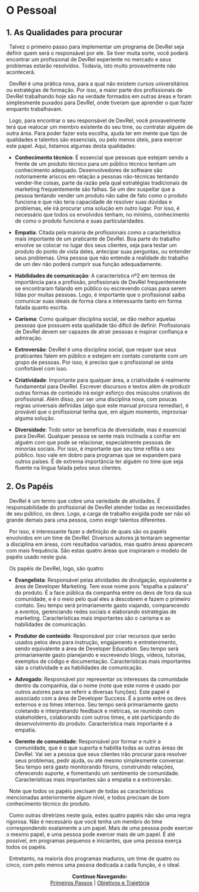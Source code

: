 # O Pessoal

## 1. As Qualidades para procurar

&nbsp;&nbsp;Talvez o primeiro passo para implementar um programa de DevRel seja definir quem será o responsável por ele. Se tiver muita sorte, você poderá encontrar um profissional de DevRel experiente no mercado e seus problemas estarão resolvidos. Todavia, isto muito provavelmente não acontecerá.
	
&nbsp;&nbsp;DevRel é uma prática nova, para a qual não existem cursos universitários ou estratégias de formação. Por isso, a maior parte dos profissionais de DevRel trabalhando hoje são na verdade formados em outras áreas e foram simplesmente puxados para DevRel, onde tiveram que aprender o que fazer enquanto trabalhavam.
	
&nbsp;&nbsp;Logo, para encontrar o seu responsável de DevRel, você provavelmente terá que realocar um membro existente do seu time, ou contratar alguém de outra área. Para poder fazer esta escolha, ajuda ter em mente que tipo de qualidades e talentos são essenciais, ou pelo menos úteis, para exercer este papel. Aqui, listamos algumas desta qualidades:

* <strong>Conhecimento técnico</strong>: É essencial que pessoas que estejam sendo a frente de um produto técnico para um público técnico tenham um conhecimento adequado. Desenvolvedores de software são notoriamente ariscos em relação a pessoas não-técnicas tentando vender-lhe coisas, parte da razão pela qual estratégias tradicionais de marketing frequentemente são falhas. Se um dev suspeitar que a pessoa tentando vender um produto não sabe de fato como o produto funciona e que não teria capacidade de resolver suas dúvidas e problemas, ele irá procurar uma solução em outro lugar. Por isso, é necessário que todos os envolvidos tenham, no mínimo, conhecimento de como o produto funciona e suas particularidades.

* <strong>Empatia</strong>: Citada pela maioria de profissionais como a característica mais importante de um praticante de DevRel. Boa parte do trabalho envolve se colocar no lugar dos seus clientes, seja para testar um produto do ponto de vista deles, antecipar suas perguntas, ou entender seus problemas. Uma pessoa que não entende a realidade do trabalho de um dev não poderá cumprir sua função adequadamente.

* <strong>Habilidades de comunicação</strong>: A característica nº2 em termos de importância para a profissão, profissionais de DevRel frequentemente se encontraram falando em público ou escrevendo coisas para serem lidas por muitas pessoas. Logo, é importante que o profissional saiba comunicar suas ideais de forma clara e interessante tanto em forma falada quanto escrita.

* <strong>Carisma</strong>: Como qualquer disciplina social, se dão melhor aquelas pessoas que possuem esta qualidade tão difícil de definir. Profissionais de DevRel devem ser capazes de atrair pessoas e inspirar confiança e admiração.

* <strong>Extroversão</strong>: DevRel é uma disciplina social, que requer que seus praticantes falem em público e estejam em contato constante com um grupo de pessoas. Por isso, é preciso que o profissional se sinta confortável com isso.

* <strong>Criatividade</strong>: Importante para qualquer área, a criatividade é realmente fundamental para DevRel. Escrever discursos e textos além de produzir outras formas de conteúdo irá exigir esforço dos músculos criativos do profissional. Além disso, por ser uma disciplina nova, com poucas regras universais definidas (algo que este manual procura remediar), é provável que o profissional tenha que, em algum momento, improvisar alguma solução.

* <strong>Diversidade</strong>: Todo setor se beneficia de diversidade, mas é essencial para DevRel. Qualquer pessoa se sente mais inclinada a confiar em alguém com que pode se relacionar, especialmente pessoas de minorias sociais. Por isso, é importante que seu time reflita o seu público. Isso vale em dobro para programas que se expandem para outros países. É de extrema importância ter alguém no time que seja fluente na língua falada pelos seus clientes.




## 2. Os Papéis
 
&nbsp;&nbsp;DevRel é um termo que cobre uma variedade de atividades. É responsabilidade do profissional de DevRel atender todas as necessidades de seu público, os devs. Logo, a carga de trabalho exigida pode ser não só grande demais para uma pessoa, como exigir talentos diferentes.

&nbsp;&nbsp;Por isso, é interessante fazer a definição de quais são os papéis envolvidos em um time de DevRel. Diversos autores já tentaram segmentar a disciplina em áreas, com resultados variados, mas quatro áreas aparecem com mais frequência. São estas quatro áreas que inspiraram o modelo de papéis usado neste guia.

&nbsp;&nbsp;Os papéis de DevRel, logo, são quatro:

* <strong>Evangelista</strong>: Responsável pelas atividades de divulgação, equivalente a área de Developer Marketing. Tem esse nome pois “espalha a palavra” do produto. É a face pública da companhia entre os devs de fora da sua comunidade, e é o meio pelo qual eles a descobrem e fazem o primeiro contato. Seu tempo será primariamente gasto viajando, comparecendo a eventos, gerenciando redes sociais e elaborando estratégias de marketing. Características mais importantes são o carisma e as habilidades de comunicação.

* <strong>Produtor de conteúdo</strong>: Responsável por criar recursos que serão usados pelos devs para instrução, engajamento e entretenimento, sendo equivalente a área de Developer Education. Seu tempo será primariamente gasto planejando e escrevendo blogs, vídeos, tutorias, exemplos de código e documentação. Características mais importantes são a criatividade e as habilidades de comunicação.

* <strong>Advogado</strong>: Responsável por representar os interesses da comunidade dentro da companhia, daí o nome (note que este nome é usado por outros autores para se referir a diversas funções). Este papel é associado com a área de Developer Success. É a ponte entre os devs externos e os times internos. Seu tempo será primariamente gasto coletando e interpretando feedback e métricas, se reunindo com stakeholders, colaborando com outros times, e até participando do desenvolvimento do produto. Característica mais importante é a empatia.

* <strong>Gerente de comunidade</strong>: Responsável por formar e nutrir a comunidade, que é o que suporta e habilita todas as outras áreas de DevRel. Vai ser a pessoa que seus clientes irão procurar para resolver seus problemas, pedir ajuda, ou até mesmo simplesmente conversar. Seu tempo será gasto monitorando fóruns, construindo relações, oferecendo suporte, e fomentando um sentimento de comunidade. Características mais importantes são a empatia e a extroversão.

&nbsp;&nbsp;Note que todos os papéis precisam de todas as características mencionadas anteriormente algum nível, e todos precisam de bom conhecimento técnico do produto.

&nbsp;&nbsp;Como outras diretrizes neste guia, estes quatro papéis não são uma regra rigorosa. Não é necessário que você tenha um membro do time correspondendo exatamente a um papel. Mais de uma pessoa pode exercer o mesmo papel, e uma pessoa pode exercer mais de um papel. É até possível, em programas pequenos e iniciantes, que uma pessoa exerça todos os papéis.

&nbsp;&nbsp;Entretanto, na maioria dos programas maduros, um time de quatro ou cinco, com pelo menos uma pessoa dedicada a cada função, é o ideal.

<p align="center">
  <b>Continue Navegando:</b><br>
  <a href="https://pedrowagner.github.io/DevRel/Primeiros Passos">Primeiros Passos</a> |
  <a href="https://pedrowagner.github.io/DevRel/Passos/Objetivos">Objetivos e Trajetória</a>
</p>
